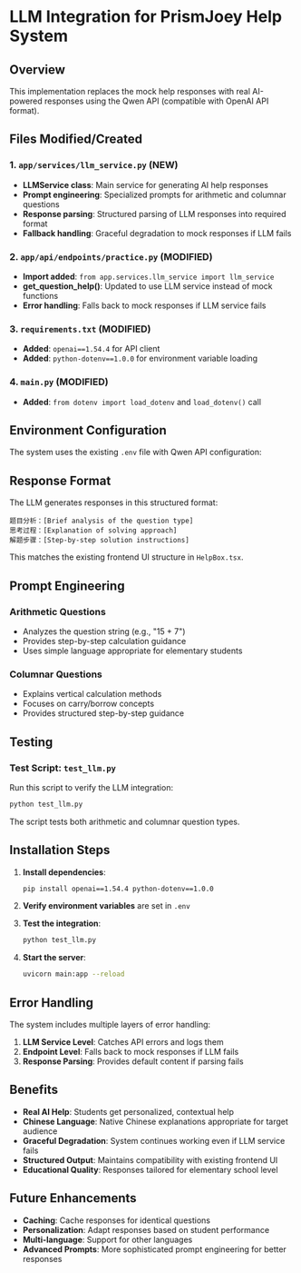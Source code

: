 # LLM Integration for PrismJoey Help System

## Overview

This implementation replaces the mock help responses with real AI-powered responses using the Qwen API (compatible with OpenAI API format).

## Files Modified/Created

### 1. `app/services/llm_service.py` (NEW)

- **LLMService class**: Main service for generating AI help responses
- **Prompt engineering**: Specialized prompts for arithmetic and columnar questions
- **Response parsing**: Structured parsing of LLM responses into required format
- **Fallback handling**: Graceful degradation to mock responses if LLM fails

### 2. `app/api/endpoints/practice.py` (MODIFIED)

- **Import added**: `from app.services.llm_service import llm_service`
- **get_question_help()**: Updated to use LLM service instead of mock functions
- **Error handling**: Falls back to mock responses if LLM service fails

### 3. `requirements.txt` (MODIFIED)

- **Added**: `openai==1.54.4` for API client
- **Added**: `python-dotenv==1.0.0` for environment variable loading

### 4. `main.py` (MODIFIED)

- **Added**: `from dotenv import load_dotenv` and `load_dotenv()` call

## Environment Configuration

The system uses the existing `.env` file with Qwen API configuration:

## Response Format

The LLM generates responses in this structured format:

```
题目分析：[Brief analysis of the question type]
思考过程：[Explanation of solving approach]
解题步骤：[Step-by-step solution instructions]
```

This matches the existing frontend UI structure in `HelpBox.tsx`.

## Prompt Engineering

### Arithmetic Questions

- Analyzes the question string (e.g., "15 + 7")
- Provides step-by-step calculation guidance
- Uses simple language appropriate for elementary students

### Columnar Questions

- Explains vertical calculation methods
- Focuses on carry/borrow concepts
- Provides structured step-by-step guidance

## Testing

### Test Script: `test_llm.py`

Run this script to verify the LLM integration:

```bash
python test_llm.py
```

The script tests both arithmetic and columnar question types.

## Installation Steps

1. **Install dependencies**:

   ```bash
   pip install openai==1.54.4 python-dotenv==1.0.0
   ```

2. **Verify environment variables** are set in `.env`

3. **Test the integration**:

   ```bash
   python test_llm.py
   ```

4. **Start the server**:
   ```bash
   uvicorn main:app --reload
   ```

## Error Handling

The system includes multiple layers of error handling:

1. **LLM Service Level**: Catches API errors and logs them
2. **Endpoint Level**: Falls back to mock responses if LLM fails
3. **Response Parsing**: Provides default content if parsing fails

## Benefits

- **Real AI Help**: Students get personalized, contextual help
- **Chinese Language**: Native Chinese explanations appropriate for target audience
- **Graceful Degradation**: System continues working even if LLM service fails
- **Structured Output**: Maintains compatibility with existing frontend UI
- **Educational Quality**: Responses tailored for elementary school level

## Future Enhancements

- **Caching**: Cache responses for identical questions
- **Personalization**: Adapt responses based on student performance
- **Multi-language**: Support for other languages
- **Advanced Prompts**: More sophisticated prompt engineering for better responses

